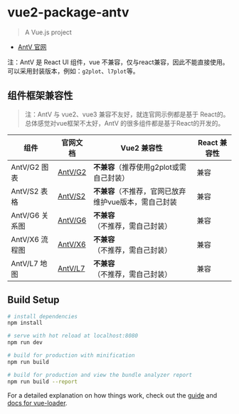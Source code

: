 # vue2-package-antv

> A Vue.js project

- [AntV 官网](https://antv.antgroup.com/)

注：AntV 是 React UI 组件，vue 不兼容，仅与react兼容，因此不能直接使用。可以采用封装版本，例如：`g2plot`、`l7plot`等。

## 组件框架兼容性

> 注：AntV 与 vue2、vue3 兼容不友好，就连官网示例都是基于 React的。总体感觉对vue框架不太好，AntV 的很多组件都是基于React的开发的。

| 组件          | 官网文档                                       | Vue2 兼容性                       | React 兼容性 |
|-------------|--------------------------------------------|--------------------------------|-----------|
| AntV/G2 图表  | [AntV/G2](https://g2.antv.antgroup.com/zh) | **不兼容**（推荐使用g2plot或需自己封装）      | 兼容        |
| AntV/S2 表格  | [AntV/S2](https://s2.antv.antgroup.com/zh) | **不兼容**（不推荐，官网已放弃维护vue版本，需自己封装 | 兼容        |
| AntV/G6 关系图 | [AntV/G6](https://g6.antv.antgroup.com/zh) | **不兼容**（不推荐，需自己封装）             | 兼容        |
| AntV/X6 流程图 | [AntV/X6](https://x6.antv.antgroup.com/zh) | **不兼容**（不推荐，需自己封装）             | 兼容        |
| AntV/L7 地图  | [AntV/L7](https://l7.antv.antgroup.com/zh) | **不兼容**（不推荐，需自己封装）             | 兼容        |

## Build Setup

``` bash
# install dependencies
npm install

# serve with hot reload at localhost:8080
npm run dev

# build for production with minification
npm run build

# build for production and view the bundle analyzer report
npm run build --report
```

For a detailed explanation on how things work, check out the [guide](http://vuejs-templates.github.io/webpack/)
and [docs for vue-loader](http://vuejs.github.io/vue-loader).
